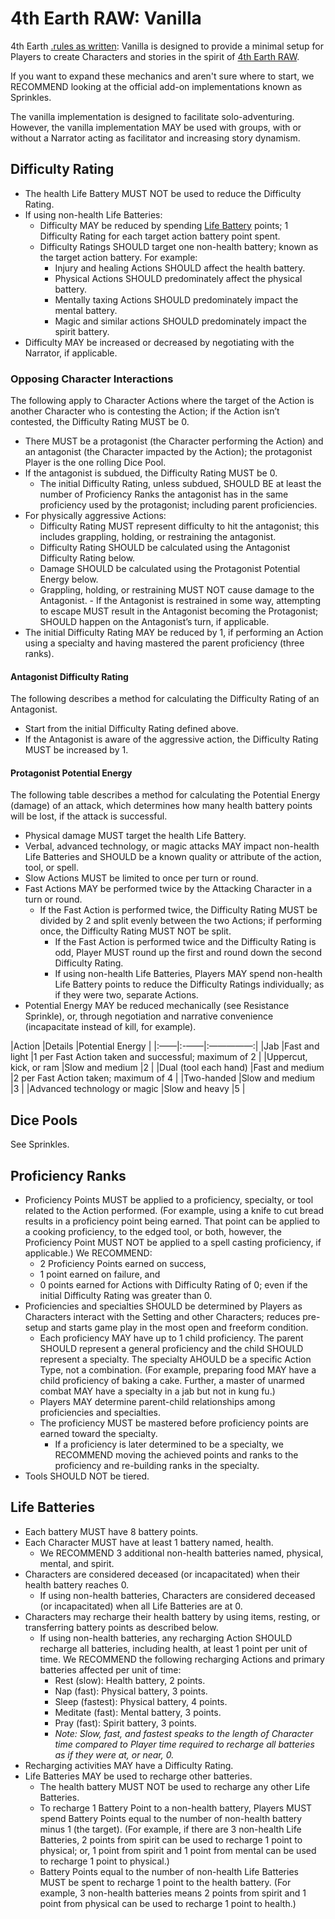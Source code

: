 # 4th Earth RAW: Vanilla

4th Earth [.rules as written](RAW): Vanilla is designed to provide a minimal setup for Players to create Characters and stories in the spirit of [4th Earth RAW](/).

If you want to expand these mechanics and aren't sure where to start, we RECOMMEND looking at the official add-on implementations known as Sprinkles.

The vanilla implementation is designed to facilitate solo-adventuring. However, the vanilla implementation MAY be used with groups, with or without a Narrator acting as facilitator and increasing story dynamism.

## Difficulty Rating

- The health Life Battery MUST NOT be used to reduce the Difficulty Rating.
- If using non-health Life Batteries:
	- Difficulty MAY be reduced by spending [Life Battery](#life-batteries) points; 1 Difficulty Rating for each target action battery point spent.
	- Difficulty Ratings SHOULD target one non-health battery; known as the target action battery. For example:
		- Injury and healing Actions SHOULD affect the health battery.
		- Physical Actions SHOULD predominately affect the physical battery.
		- Mentally taxing Actions SHOULD predominately impact the mental battery.
		- Magic and similar actions SHOULD predominately impact the spirit battery.
- Difficulty MAY be increased or decreased by negotiating with the Narrator, if applicable.

### Opposing Character Interactions

The following apply to Character Actions where the target of the Action is another Character who is contesting the Action; if the Action isn’t contested, the Difficulty Rating MUST be 0.

- There MUST be a protagonist (the Character performing the Action) and an antagonist (the Character impacted by the Action); the protagonist Player is the one rolling Dice Pool.
- If the antagonist is subdued, the Difficulty Rating MUST be 0.
	- The initial Difficulty Rating, unless subdued, SHOULD BE at least the number of Proficiency Ranks the antagonist has in the same proficiency used by the protagonist; including parent proficiencies.
- For physically aggressive Actions:
	- Difficulty Rating MUST represent difficulty to hit the antagonist; this includes grappling, holding, or restraining the antagonist.
	- Difficulty Rating SHOULD be calculated using the Antagonist Difficulty Rating below.
	- Damage SHOULD be calculated using the Protagonist Potential Energy below.
	- Grappling, holding, or restraining MUST NOT cause damage to the Antagonist.
			- If the Antagonist is restrained in some way, attempting to escape MUST result in the Antagonist becoming the Protagonist; SHOULD happen on the Antagonist’s turn, if applicable.
- The initial Difficulty Rating MAY be reduced by 1, if performing an Action using a specialty and having mastered the parent proficiency (three ranks).

#### Antagonist Difficulty Rating

The following describes a method for calculating the Difficulty Rating of an Antagonist.

- Start from the initial Difficulty Rating defined above.
- If the Antagonist is aware of the aggressive action, the Difficulty Rating MUST be increased by 1.

#### Protagonist Potential Energy

The following table describes a method for calculating the Potential Energy (damage) of an attack, which determines how many health battery points will be lost, if the attack is successful.

- Physical damage MUST target the health Life Battery.
- Verbal, advanced technology, or magic attacks MAY impact non-health Life Batteries and SHOULD be a known quality or attribute of the action, tool, or spell.
- Slow Actions MUST be limited to once per turn or round.
- Fast Actions MAY be performed twice by the Attacking Character in a turn or round.
	- If the Fast Action is performed twice, the Difficulty Rating MUST be divided by 2 and split evenly between the two Actions; if performing once, the Difficulty Rating MUST NOT be split.
		- If the Fast Action is performed twice and the Difficulty Rating is odd, Player MUST round up the first and round down the second Difficulty Rating.
		- If using non-health Life Batteries, Players MAY spend non-health Life Battery points to reduce the Difficulty Ratings individually; as if they were two, separate Actions.
- Potential Energy MAY be reduced mechanically (see Resistance Sprinkle), or, through negotiation and narrative convenience (incapacitate instead of kill, for example).

|Action |Details |Potential Energy |
|:——|:-——|:—————:|
|Jab    |Fast and light |1 per Fast Action taken and successful; maximum of 2 |
|Uppercut, kick, or ram |Slow and medium |2 |
|Dual (tool each hand) |Fast and medium |2 per Fast Action taken; maximum of 4 |
|Two-handed |Slow and medium |3 |
|Advanced technology or magic |Slow and heavy |5 |

## Dice Pools

See Sprinkles.

## Proficiency Ranks

- Proficiency Points MUST be applied to a proficiency, specialty, or tool related to the Action performed. (For example, using a knife to cut bread results in a proficiency point being earned. That point can be applied to a cooking proficiency, to the edged tool, or both, however, the Proficiency Point MUST NOT be applied to a spell casting proficiency, if applicable.) We RECOMMEND:
	- 2 Proficiency Points earned on success,
	- 1 point earned on failure, and
	- 0 points earned for Actions with Difficulty Rating of 0; even if the initial Difficulty Rating was greater than 0.
- Proficiencies and specialties SHOULD be determined by Players as Characters interact with the Setting and other Characters; reduces pre-setup and starts game play in the most open and freeform condition.
	- Each proficiency MAY have up to 1 child proficiency. The parent SHOULD represent a general proficiency and the child SHOULD represent a specialty. The specialty AHOULD be a specific Action Type, not a combination. (For example, preparing food MAY have a child proficiency of baking a cake. Further, a master of unarmed combat MAY have a specialty in a jab but not in kung fu.)
	- Players MAY determine parent-child relationships among proficiencies and specialties.
	- The proficiency MUST be mastered before proficiency points are earned toward the specialty.
		- If a proficiency is later determined to be a specialty, we RECOMMEND moving the achieved points and ranks to the proficiency and re-building ranks in the specialty.
- Tools SHOULD NOT be tiered.

## Life Batteries

- Each battery MUST have 8 battery points.
- Each Character MUST have at least 1 battery named, health.
	- We RECOMMEND 3 additional non-health batteries named, physical, mental, and spirit.
- Characters are considered deceased (or incapacitated) when their health battery reaches 0.
	- If using non-health batteries, Characters are considered deceased (or incapacitated) when all Life Batteries are at 0.
- Characters may recharge their health battery by using items, resting, or transferring battery points as described below.
	- If using non-health batteries, any recharging Action SHOULD recharge all batteries, including health, at least 1 point per unit of time. We RECOMMEND the following recharging Actions and primary batteries affected per unit of time:
	   - Rest (slow): Health battery, 2 points.
	   - Nap (fast): Physical battery, 3 points.
	   - Sleep (fastest): Physical battery, 4 points.
	   - Meditate (fast): Mental battery, 3 points.
	   - Pray (fast): Spirit battery, 3 points.
	   - *Note: Slow, fast, and fastest speaks to the length of Character time compared to Player time required to recharge all batteries as if they were at, or near, 0.*
- Recharging activities MAY have a Difficulty Rating.
- Life Batteries MAY be used to recharge other batteries.
	- The health battery MUST NOT be used to recharge any other Life Batteries.
	- To recharge 1 Battery Point to a non-health battery, Players MUST spend Battery Points equal to the number of non-health battery minus 1 (the target). (For example, if there are 3 non-health Life Batteries, 2 points from spirit can be used to recharge 1 point to physical; or, 1 point from spirit and 1 point from mental can be used to recharge 1 point to physical.)
	- Battery Points equal to the number of non-health Life Batteries MUST be spent to recharge 1 point to the health battery. (For example, 3 non-health batteries means 2 points from spirit and 1 point from physical can be used to recharge 1 point to health.)